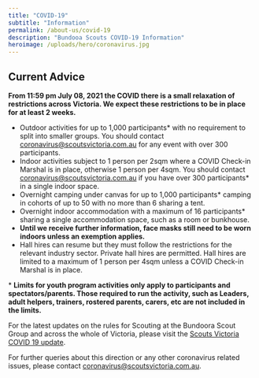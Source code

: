 ```yaml
---
title: "COVID-19"
subtitle: "Information"
permalink: /about-us/covid-19
description: "Bundooa Scouts COVID-19 Information"
heroimage: /uploads/hero/coronavirus.jpg
---
```


## Current Advice

**From 11:59 pm July 08, 2021 the COVID there is a small relaxation of restrictions across Victoria. We expect these restrictions to be in place for at least 2 weeks.**

* Outdoor activities for up to 1,000 participants* with no requirement to split into smaller groups. You should contact [coronavirus@scoutsvictoria.com.au](mailto:coronavirus@scoutsvictoria.com.au) for any event with over 300 participants.
* Indoor activities subject to 1 person per 2sqm where a COVID Check-in Marshal is in place, otherwise 1 person per 4sqm. You should contact [coronavirus@scoutsvictoria.com.au](mailto:coronavirus@scoutsvictoria.com.au) if you have over 300 participants* in a single indoor space.
* Overnight camping under canvas for up to 1,000 participants* camping in cohorts of up to 50 with no more than 6 sharing a tent.
* Overnight indoor accommodation with a maximum of 16 participants* sharing a single accommodation space, such as a room or bunkhouse.
* **Until we receive further information, face masks still need to be worn indoors unless an exemption applies.**
* Hall hires can resume but they must follow the restrictions for the relevant industry sector. Private hall hires are permitted. Hall hires are limited to a maximum of 1 person per 4sqm unless a COVID Check-in Marshal is in place.

\* **Limits for youth program activities only apply to participants and spectators/parents. Those required to run the activity, such as Leaders, adult helpers, trainers, rostered parents, carers, etc are not included in the limits.**

For the latest updates on the rules for Scouting at the Bundoora Scout Group and across the whole of Victoria, please visit the [Scouts Victoria COVID 19 update](https://scoutsvictoria.com.au/about-us/news/covid-19-update/).

For further queries about this direction or any other coronavirus related issues, please contact [coronavirus@scoutsvictoria.com.au](mailto:coronavirus@scoutsvictoria.com.au).